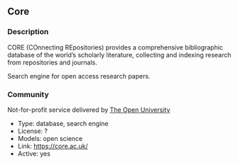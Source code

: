 ## Core

### Description

CORE (COnnecting REpositories) provides a comprehensive bibliographic database of the world’s scholarly literature,
collecting and indexing research from repositories and journals.

Search engine for open access research papers.

### Community

Not-for-profit service delivered by [The Open University](https://www.open.ac.uk/)

- Type: database, search engine
- License: ?
- Models: open science
- Link: <https://core.ac.uk/>
- Active: yes
